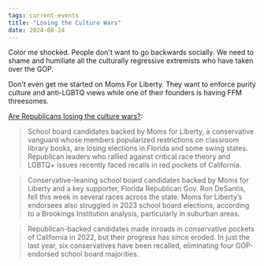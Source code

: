 ```yaml
---
tags: current-events
title: "Losing the Culture Wars"
date: 2024-08-24
---
```


Color me shocked. People don't want to go backwards socially. We need to shame and humiliate all the culturally regressive extremists who have taken over the GOP.

Don't even get me started on Moms For Liberty. They want to enforce purity culture and anti-LGBTQ views while one of their founders is having FFM threesomes.

[Are Republicans losing the culture wars?](https://www.politico.com/news/2024/08/24/republicans-culture-war-races-00176166):

> School board candidates backed by Moms for Liberty, a conservative vanguard whose members popularized restrictions on classroom library books, are losing elections in Florida and some swing states. Republican leaders who rallied against critical race theory and LGBTQ+ issues recently faced recalls in red pockets of California.

> Conservative-leaning school board candidates backed by Moms for Liberty and a key supporter, Florida Republican Gov. Ron DeSantis, fell this week in several races across the state. Moms for Liberty’s endorsees also struggled in 2023 school board elections, according to a Brookings Institution analysis, particularly in suburban areas.

> Republican-backed candidates made inroads in conservative pockets of California in 2022, but their progress has since eroded. In just the last year, six conservatives have been recalled, eliminating four GOP-endorsed school board majorities.

